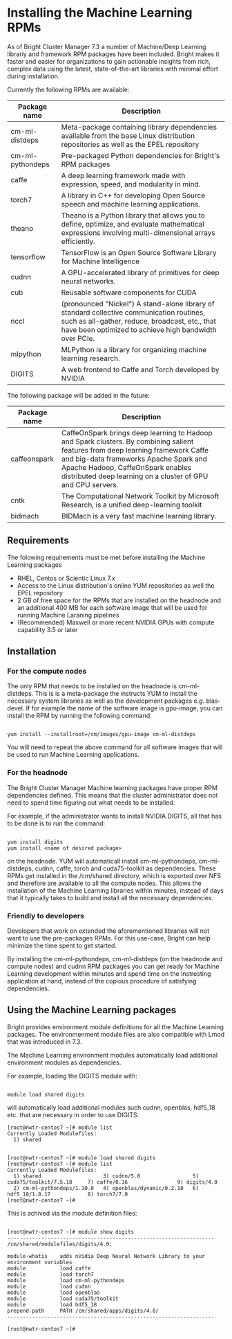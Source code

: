 # Installing the Machine Learning RPMs


As of Bright Cluster Manager 7.3 a number of Machine/Deep Learning librariy and framework RPM packages have been included.  Bright makes it faster and easier for organizations to gain actionable insights from rich, complex data using the latest, state-of-the-art libraries with minimal effort during installation.

Currently the following RPMs are available:

Package name | Description
------------ | -------------
cm-ml-distdeps | Meta-package containing library dependencies available from the base Linux distribution repositories as well as the EPEL repository
cm-ml-pythondeps | Pre-packaged Python dependencies for Bright's RPM packages
caffe | A deep learning framework made with expression, speed, and modularity in mind.
torch7 | A library in C++ for developing Open Source speech and machine learning applications. 
theano | Theano is a Python library that allows you to define, optimize, and evaluate mathematical expressions involving multi-dimensional arrays efficiently. 
tensorflow | TensorFlow is an Open Source Software Library for Machine Intelligence
cudnn | A GPU-accelerated library of primitives for deep neural networks.
cub |  Reusable software components for CUDA
nccl | (pronounced "Nickel") A stand-alone library of standard collective communication routines, such as all-gather, reduce, broadcast, etc., that have been optimized to achieve high bandwidth over PCIe. 
mlpython | MLPython is a library for organizing machine learning research.
DIGITS | A web frontend to Caffe and Torch developed by NVIDIA

The following package will be added in the future:

Package name | Description
------------ | -------------
caffeonspark | CaffeOnSpark brings deep learning to Hadoop and Spark clusters. By combining salient features from deep learning framework Caffe and big-data frameworks Apache Spark and Apache Hadoop, CaffeOnSpark enables distributed deep learning on a cluster of GPU and CPU servers.
cntk | The Computational Network Toolkit by Microsoft Research, is a unified deep-learning toolkit 
bidmach | BIDMach is a very fast machine learning library.

## Requirements

The folowing requirements must be met before installing the Machine Learning packages

* RHEL, Centos or Scientic Linux 7.x
* Access to the Linux distribution's online YUM repositories as well the EPEL repository
* 2 GB of free space for the RPMs that are installed on the headnode and an additional 400 MB for each software image that will be used for running Machine Laraning pipelines
* (Recommended) Maxwell or more recent NVIDIA GPUs with compute capability 3.5 or later

## Installation

### For the compute nodes

The only RPM that needs to be installed on the headnode is cm-ml-distdeps. This is is a meta-package the instructs YUM to install the necessary system libraries as well as the development packages e.g. blas-devel. If for example the name of the software image is gpu-image, you can install the RPM by running the following command:

```

yum install --installroot=/cm/images/gpu-image cm-ml-distdeps

```

You will need to repeat the above command for all software images that will be used to run Machine Learning applications.

### For the headnode

The Bright Cluster Manager Machine learning packages have proper RPM dependencies defined. This means that the cluster administrator does not need to spend time figuring out what needs to be installed.

For example, if the administrator wants to install NVIDIA DIGITS, all that has to be done is to run the command:

```

yum install digits
yum install <name of desired package>

```

on the headnode. YUM will automaticall install cm-ml-pythondeps, cm-ml-distdeps, cudnn, caffe, torch and cuda75-toolkit as dependencies. These RPMs get installed in the /cm/shared directory, which is exported over NFS and therefore are available to all the compute nodes. This allows the installation of the Machine Learning libraries within minutes, instead of days that it typically takes to build and install all the necessary dependencies.

### Friendly to developers

Developers that work on extended the aforementioned libraries will not want to use the pre-packages RPMs. For this use-case, Bright can help minimize the time spent to get started.

By installing the cm-ml-pythondeps, cm-ml-distdeps (on the headnode and compute nodes) and cudnn RPM packages you can get ready for Machine Learning development within minutes and spend time on the instresting application at hand, instead of the copious procedure of satisfying dependencies.

## Using the Machine Learning packages


Bright provides environment module definitions for all the Machine Learning packages. The environmenment module files are also compatible with Lmod that was introduced in 7.3.

The Machine Learning environment modules automatically load additional environment modules as dependencies.

For example, loading the DIGITS module with:

```

module load shared digits

```

will automatically load additional modules such cudnn, openblas, hdf5_18 etc. that are necessary in order to use DIGITS:


```
[root@nwtr-centos7 ~]# module list
Currently Loaded Modulefiles:
  1) shared

```

```

[root@nwtr-centos7 ~]# module load shared digits
[root@nwtr-centos7 ~]# module list
Currently Loaded Modulefiles:
  1) shared                    3) cudnn/5.0                 5) cuda75/toolkit/7.5.18     7) caffe/0.16                9) digits/4.0
  2) cm-ml-pythondeps/1.10.0   4) openblas/dynamic/0.2.18   6) hdf5_18/1.8.17            8) torch7/7.0
[root@nwtr-centos7 ~]#

```

This is achived via the module definition files:

```

[root@nwtr-centos7 ~]# module show digits
-------------------------------------------------------------------
/cm/shared/modulefiles/digits/4.0:

module-whatis    adds nVidia Deep Neural Network Library to your environment variables
module           load caffe
module           load torch7
module           load cm-ml-pythondeps
module           load cudnn
module           load openblas
module           load cuda75/toolkit
module           load hdf5_18
prepend-path     PATH /cm/shared/apps/digits/4.0/
-------------------------------------------------------------------

[root@nwtr-centos7 ~]#

```






